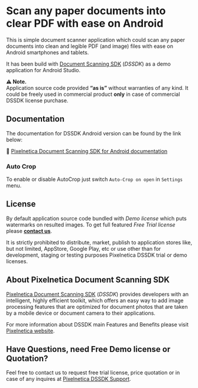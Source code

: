 # Scan any paper documents into clear PDF with ease on Android

This is simple document scanner application which could scan any paper documents into clean and legible PDF (and image) files with ease on Android smartphones and tablets.

It has been build with [Document Scanning SDK](https://www.pixelnetica.com/products/document-scanning-sdk/document-scanner-api-features.html "Document Scanning SDK: Main Features and Benefits") (_DSSDK_) as a demo application for Android Studio.

__⚠️ Note.__  
Application source code provided __“as is”__ without warranties of any kind. It could be freely used in commercial product __only__ in case of commercial DSSDK license purchase. 

## Documentation
The documentation for DSSDK Android version can be found by the link below:

📖 [Pixelnetica Document Scanning SDK for Android documentation](https://pixelnetica.github.io/Document-Scanning-SDK-Documentation/Android/ "Document Scanning SDK for Android Documentation")

### Auto Crop
To enable or disable AutoCrop just switch `Auto-Crop on open` in `Settings` menu.

## License

By default application source code bundled with _Demo license_ which puts watermarks on resulted images. 
To get full featured _Free Trial license_ please [__contact us__](https://www.pixelnetica.com/products/document-scanning-sdk/sdk-support.html "Request information or Free Trial DSSDK license").

It is strictly prohibited to distribute, market, publish to application stores like, but not limited, AppStore, Google Play, etc or use other than for development, staging or testing purposes Pixelnetica DSSDK trial or demo licenses.

## About Pixelnetica Document Scanning SDK

[Pixelnetica Document Scanning SDK](https://www.pixelnetica.com/products/document-scanning-sdk/document-scanner-sdk.html "Document Scanning SDK: Overview") (_DSSDK_) provides developers with an intelligent, highly efficient toolkit, which offers an easy way to add image processing features that are optimized for document photos that are taken by a mobile device or document camera to their applications.

For more information about DSSDK main Features and Benefits please visit [Pixelnetica website](https://www.pixelnetica.com/products/document-scanning-sdk/document-scanner-api-features.html "Document Scanning SDK: Main Features and Benefits"). 

## Have Questions, need Free Demo license or Quotation?

Feel free to contact us to request free trial license, price quotation or in case of any inquires at [Pixelnetica DSSDK Support](https://www.pixelnetica.com/products/document-scanning-sdk/sdk-support.html "Contact Pixelnetica support for Free trial, Quotation or incase of any questions").
